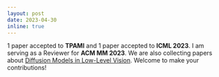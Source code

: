 ```yaml
---
layout: post
date: 2023-04-30
inline: true
---
```

1 paper accepted to <strong>TPAMI</strong> and 1 paper accepted to <strong>ICML 2023</strong>. I am serving as a Reviewer for <strong>ACM MM 2023</strong>. We are also collecting papers about <a href="https://github.com/yulunzhang/awesome-diffusion-low-level-vision">Diffusion Models in Low-Level Vision</a>. Welcome to make your contributions!
